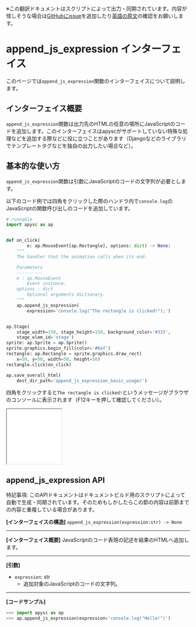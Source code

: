 <span class="inconspicuous-txt">※この翻訳ドキュメントはスクリプトによって出力・同期されています。内容が怪しそうな場合は<a href="https://github.com/simon-ritchie/apysc/issues" target="_blank">GitHubにissue</a>を追加したり[英語の原文](append_js_expression.md)の確認をお願いします。</span>

# append_js_expression インターフェイス

このページでは`append_js_expression`関数のインターフェイスについて説明します。

## インターフェイス概要

`append_js_expression`関数は出力先のHTMLの任意の場所にJavaScriptのコードを追加します。このインターフェイスはapyscがサポートしていない特殊な処理などを追加する際などに役に立つことがあります（Djangoなどのライブラリでテンプレートタグなどを独自の出力したい場合など）。

## 基本的な使い方

`append_js_expression`関数は引数にJavaScriptのコードの文字列が必要とします。

以下のコード例では四角をクリックした際のハンドラ内で`console.log`のJavaScriptの関数呼び出しのコードを追加しています。

```py
# runnable
import apysc as ap


def on_click(
        e: ap.MouseEvent[ap.Rectangle], options: dict) -> None:
    """
    The handler that the animation calls when its end.

    Parameters
    ----------
    e : ap.MouseEvent
        Event instance.
    options : dict
        Optional arguments dictionary.
    """
    ap.append_js_expression(
        expression='console.log("The rectangle is clicked!");')


ap.Stage(
    stage_width=150, stage_height=150, background_color='#333',
    stage_elem_id='stage')
sprite: ap.Sprite = ap.Sprite()
sprite.graphics.begin_fill(color='#0af')
rectangle: ap.Rectangle = sprite.graphics.draw_rect(
    x=50, y=50, width=50, height=50)
rectangle.click(on_click)

ap.save_overall_html(
    dest_dir_path='append_js_expression_basic_usage/')
```

四角をクリックすると`The rectangle is clicked!`というメッセージがブラウザのコンソールに表示されます（F12キーを押して確認してください）。

<iframe src="static/append_js_expression_basic_usage/index.html" width="150" height="150"></iframe>

## append_js_expression API

<span class="inconspicuous-txt">特記事項: このAPIドキュメントはドキュメントビルド用のスクリプトによって自動で生成・同期されています。そのためもしかしたらこの節の内容は前節までの内容と重複している場合があります。</span>

**[インターフェイスの構造]** `append_js_expression(expression:str) -> None`<hr>

**[インターフェイス概要]** JavaScriptのコード表現の記述を結果のHTMLへ追加します。<hr>

**[引数]**

- `expression`: str
  - 追加対象のJavaScriptのコードの文字列。

<hr>

**[コードサンプル]**

```py
>>> import apysc as ap
>>> ap.append_js_expression(expression='console.log("Hello!")')
```